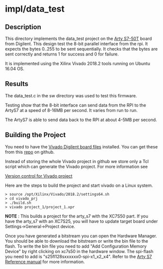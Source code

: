# impl/data_test

## Description

This directory implements the data_test project on the
[Arty S7-50T](https://reference.digilentinc.com/reference/programmable-logic/arty-s7/start) board from Digilent.
This design test the 8-bit parallel interface from the rpi.  It expects the bytes 0..255
to be sent sequentially.  It checks that the bytes are sent correctly and returns
1 for success and 0 for failure.

It is implemented using the Xilinx Vivado 2018.2 tools running
on Ubuntu 16.04 OS.

## Results 

The data_test.c in the sw directory was used to test
this firmware.

Testing show that the 8-bit interface can send data from the RPI
to the ArtyS7 at a speed of 8-16MB per second.  It varies from
run to run. 

The ArtyS7 is able to send data back to the RPI at about 4-5MB per second.

## Building the Project

You need to have the [Vivado Digilent board files](https://reference.digilentinc.com/reference/software/vivado/board-files?redirect=1)
installed.  You can get these from this [repo](https://github.com/Digilent/vivado-boards) 
on github.

Instead of storing the whole Vivado project in github
we store only a Tcl script which can generate the Vivado
project.  For more information see

[Version control for Vivado project](http://www.fpgadeveloper.com/2014/08/version-control-for-vivado-projects.html)

Here are the steps to build the project and start vivado on a
Linux system.

```
> source /opt/Xilinx/Vivado/2018.2/settings64.sh
> cd vivado_prj
> ./build.sh
> vivado project_1/project_1.xpr
```

__NOTE__ : This builds a project for the arty_s7 with the XC7S50 part.  If you have the arty_s7
with an XC7S25, you will have to update target board under Settings->General->Project device.

Once you have generated a bitstream you can open the Hardware Manager.  You should be able
to download the bitstream or write the bin file to the flash.  To write the bin file you
need to add "Add Configuration Memory Device" by right clicking on xc7s50 in the hardware window.
The spi-flash you need to add is "s25fl128sxxxxxx0-spi-x1_x2_x4".  Refer to the 
[Arty S7 Reference manual](https://reference.digilentinc.com/reference/programmable-logic/arty-s7/reference-manual) 
for more information.



